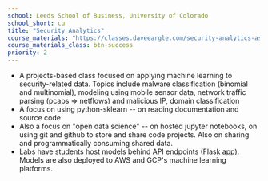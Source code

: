 ```yaml
---
school: Leeds School of Business, University of Colorado
school_short: cu
title: "Security Analytics"
course_materials: "https://classes.daveeargle.com/security-analytics-assignments/"
course_materials_class: btn-success
priority: 2
---
```


- A projects-based class focused on applying machine learning to security-related data.
  Topics include malware classification (binomial and multinomial), modeling using mobile sensor
  data, network traffic parsing (pcaps => netflows) and malicious IP, domain classification
- A focus on using python-sklearn -- on reading documentation and source code
- Also a focus on "open data science" -- on hosted jupyter notebooks, on using git and github to store
  and share code projects. Also on sharing and programmatically consuming shared data.
- Labs have students host models behind API endpoints (Flask app). Models are also deployed to AWS and GCP's
  machine learning platforms.
